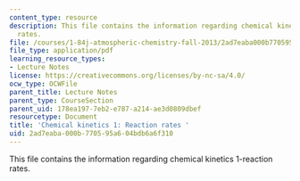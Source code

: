 ```yaml
---
content_type: resource
description: This file contains the information regarding chemical kinetics 1-reaction
  rates.
file: /courses/1-84j-atmospheric-chemistry-fall-2013/2ad7eaba000b770595a604bdb6a6f310_MIT1_84JF13_Lec2_kinetics1.pdf
file_type: application/pdf
learning_resource_types:
- Lecture Notes
license: https://creativecommons.org/licenses/by-nc-sa/4.0/
ocw_type: OCWFile
parent_title: Lecture Notes
parent_type: CourseSection
parent_uid: 178ea197-7eb2-e787-a214-ae3d0809dbef
resourcetype: Document
title: 'Chemical kinetics 1: Reaction rates '
uid: 2ad7eaba-000b-7705-95a6-04bdb6a6f310
---
```

This file contains the information regarding chemical kinetics 1-reaction rates.